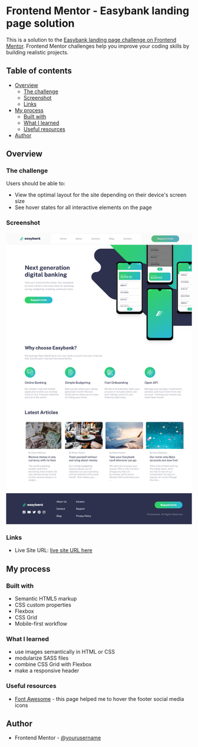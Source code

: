 # Frontend Mentor - Easybank landing page solution

This is a solution to the [Easybank landing page challenge on Frontend Mentor](https://www.frontendmentor.io/challenges/easybank-landing-page-WaUhkoDN). Frontend Mentor challenges help you improve your coding skills by building realistic projects.

## Table of contents

-   [Overview](#overview)
    -   [The challenge](#the-challenge)
    -   [Screenshot](#screenshot)
    -   [Links](#links)
-   [My process](#my-process)
    -   [Built with](#built-with)
    -   [What I learned](#what-i-learned)
    -   [Useful resources](#useful-resources)
-   [Author](#author)

## Overview

### The challenge

Users should be able to:

-   View the optimal layout for the site depending on their device's screen size
-   See hover states for all interactive elements on the page

### Screenshot

![](./preview.png)

### Links

-   Live Site URL: [live site URL here](https://juandelgado1110.github.io/EasybankLandingPage/)

## My process

### Built with

-   Semantic HTML5 markup
-   CSS custom properties
-   Flexbox
-   CSS Grid
-   Mobile-first workflow

### What I learned

-   use images semantically in HTML or CSS
-   modularize SASS files
-   combine CSS Grid with Flexbox
-   make a responsive header

### Useful resources

-   [Font Awesome](hhttps://fontawesome.com) - this page helped me to hover the footer social media icons

## Author

-   Frontend Mentor - [@yourusername](https://www.frontendmentor.io/profile/Ztrixker)
